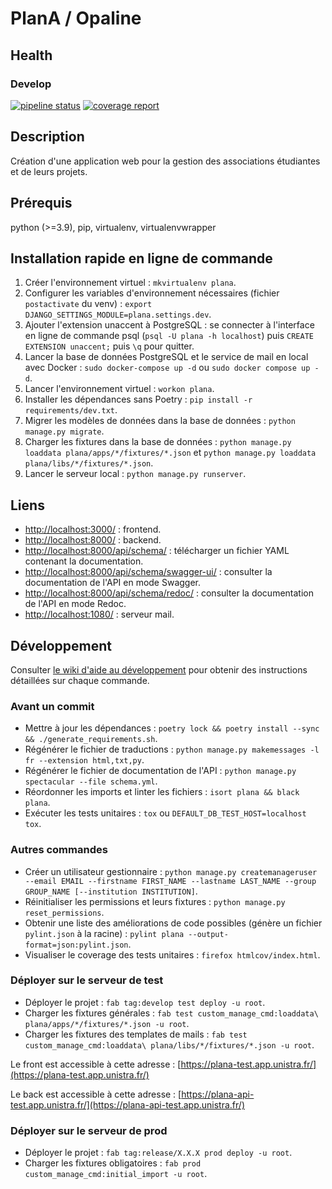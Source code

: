 # PlanA / Opaline

## Health

### Develop

[![pipeline status](https://git.unistra.fr/di/plan_a/plana/badges/develop/pipeline.svg)](https://git.unistra.fr/di/plan_a/plana/-/commits/develop)
[![coverage report](https://git.unistra.fr/di/plan_a/plana/badges/develop/coverage.svg)](https://git.unistra.fr/di/plan_a/plana/-/commits/develop)

## Description

Création d'une application web pour la gestion des associations étudiantes et de leurs projets.

## Prérequis

python (>=3.9), pip, virtualenv, virtualenvwrapper

## Installation rapide en ligne de commande

1. Créer l'environnement virtuel : `mkvirtualenv plana`.
2. Configurer les variables d'environnement nécessaires (fichier `postactivate` du venv) : `export DJANGO_SETTINGS_MODULE=plana.settings.dev`.
3. Ajouter l'extension unaccent à PostgreSQL : se connecter à l'interface en ligne de commande psql (`psql -U plana -h localhost`) puis `CREATE EXTENSION unaccent;` puis `\q` pour quitter.
4. Lancer la base de données PostgreSQL et le service de mail en local avec Docker : `sudo docker-compose up -d` ou `sudo docker compose up -d`.
5. Lancer l'environnement virtuel : `workon plana`.
6. Installer les dépendances sans Poetry : `pip install -r requirements/dev.txt`.
7. Migrer les modèles de données dans la base de données : `python manage.py migrate`.
8. Charger les fixtures dans la base de données : `python manage.py loaddata plana/apps/*/fixtures/*.json` et `python manage.py loaddata plana/libs/*/fixtures/*.json`.
9. Lancer le serveur local : `python manage.py runserver`.

## Liens

- [http://localhost:3000/](http://localhost:3000/) : frontend.
- [http://localhost:8000/](http://localhost:8000/) : backend.
- [http://localhost:8000/api/schema/](http://localhost:8000/api/schema/) : télécharger un fichier YAML contenant la documentation.
- [http://localhost:8000/api/schema/swagger-ui/](http://localhost:8000/api/schema/swagger-ui/) : consulter la documentation de l'API en mode Swagger.
- [http://localhost:8000/api/schema/redoc/](http://localhost:8000/api/schema/redoc/) : consulter la documentation de l'API en mode Redoc.
- [http://localhost:1080/](http://localhost:1080/) : serveur mail.

## Développement

Consulter [le wiki d'aide au développement](https://git.unistra.fr/di/plan_a/plana/-/wikis/home) pour obtenir des instructions détaillées sur chaque commande.

### Avant un commit

- Mettre à jour les dépendances : `poetry lock && poetry install --sync && ./generate_requirements.sh`.
- Régénérer le fichier de traductions : `python manage.py makemessages -l fr --extension html,txt,py`.
- Régénérer le fichier de documentation de l'API : `python manage.py spectacular --file schema.yml`.
- Réordonner les imports et linter les fichiers : `isort plana && black plana`.
- Exécuter les tests unitaires : `tox` ou `DEFAULT_DB_TEST_HOST=localhost tox`.

### Autres commandes

- Créer un utilisateur gestionnaire : `python manage.py createmanageruser --email EMAIL --firstname FIRST_NAME --lastname LAST_NAME --group GROUP_NAME [--institution INSTITUTION]`.
- Réinitialiser les permissions et leurs fixtures : `python manage.py reset_permissions`.
- Obtenir une liste des améliorations de code possibles (génère un fichier `pylint.json` à la racine) : `pylint plana --output-format=json:pylint.json`.
- Visualiser le coverage des tests unitaires : `firefox htmlcov/index.html`.

### Déployer sur le serveur de test

- Déployer le projet : `fab tag:develop test deploy -u root`.
- Charger les fixtures générales : `fab test custom_manage_cmd:loaddata\ plana/apps/*/fixtures/*.json -u root`.
- Charger les fixtures des templates de mails : `fab test custom_manage_cmd:loaddata\ plana/libs/*/fixtures/*.json -u root`.

Le front est accessible à cette adresse : [https://plana-test.app.unistra.fr/](https://plana-test.app.unistra.fr/)

Le back est accessible à cette adresse : [https://plana-api-test.app.unistra.fr/](https://plana-api-test.app.unistra.fr/)

### Déployer sur le serveur de prod

- Déployer le projet : `fab tag:release/X.X.X prod deploy -u root`.
- Charger les fixtures obligatoires : `fab prod custom_manage_cmd:initial_import -u root`.

